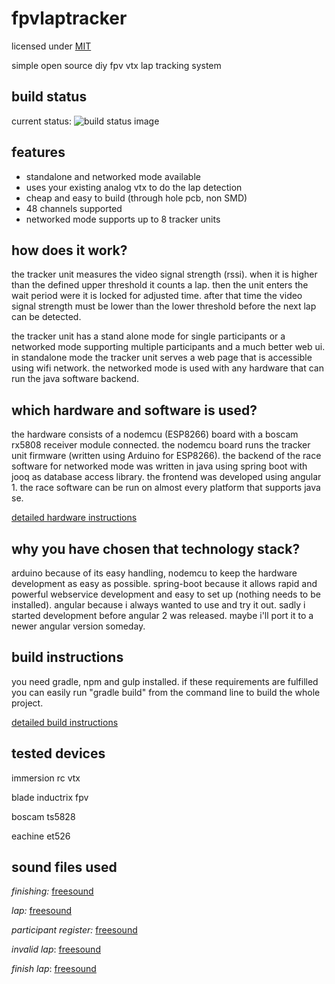 # fpvlaptracker

licensed under [MIT](LICENSE.md)


simple open source diy fpv vtx lap tracking system

## build status
current status: ![build status image](https://travis-ci.org/warhog/fpvlaptracker.svg?branch=master)


## features
- standalone and networked mode available
- uses your existing analog vtx to do the lap detection
- cheap and easy to build (through hole pcb, non SMD)
- 48 channels supported
- networked mode supports up to 8 tracker units


## how does it work?
the tracker unit measures the video signal strength (rssi). when it is higher than the defined upper threshold it counts a lap. then the unit enters the wait period were it is locked for adjusted time. after that time the video signal strength must be lower than the lower threshold before the next lap can be detected.

the tracker unit has a stand alone mode for single participants or a networked mode supporting multiple participants and a much better web ui. in standalone mode the tracker unit serves a web page that is accessible using wifi network. the networked mode is used with any hardware that can run the java software backend.


## which hardware and software is used?
the hardware consists of a nodemcu (ESP8266) board with a boscam rx5808 receiver module connected. 
the nodemcu board runs the tracker unit firmware (written using Arduino for ESP8266).
the backend of the race software for networked mode was written in java using spring boot with jooq as database access 
library. the frontend was developed using angular 1. the race software can be run on almost
every platform that supports java se.

[detailed hardware instructions](docs/hardware.md)


## why you have chosen that technology stack?
arduino because of its easy handling, nodemcu to keep the hardware development as easy as
possible.
spring-boot because it allows rapid and powerful webservice development and easy to
set up (nothing needs to be installed).
angular because i always wanted to use and try it out. sadly i started development before angular 2 was released.
maybe i'll port it to a newer angular version someday.


## build instructions
you need gradle, npm and gulp installed. if these requirements are fulfilled you can easily
run "gradle build" from the command line to build the whole project.

[detailed build instructions](docs/build.md)


## tested devices
immersion rc vtx

blade inductrix fpv

boscam ts5828

eachine et526



## sound files used
_finishing:_ [freesound](https://www.freesound.org/people/jobro/sounds/60444/)

_lap:_ [freesound](https://www.freesound.org/people/StaneStane/sounds/73560/)

_participant register:_ [freesound](https://www.freesound.org/people/Zott820/sounds/209578/)

_invalid lap_: [freesound](https://www.freesound.org/people/Lalks/sounds/316841/)

_finish lap_: [freesound](https://www.freesound.org/people/wildweasel/sounds/39021/)
